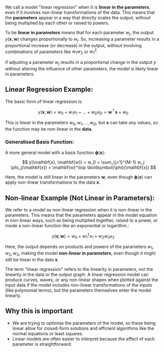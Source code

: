 We call a model "linear regression" when it is **linear in the parameters**, even if it involves non-linear transformations of the data. This means that the **parameters** appear in a way that directly scales the output, without being multiplied by each other or raised to powers.

To be **linear in parameters** means that for each parameter $w_j$, the output $y(\mathbf{x}, \mathbf{w})$ changes proportionally to $w_j$. So, increasing a parameter results in a proportional increase (or decrease) in the output, without involving combinations of parameters like $w_1w_2$ or $w_1^2$.

if adjusting a parameter $w_j$ results in  a proportional change in the output $y$ without altering the influence of other parameters, the model is likely linear in parameters. 

## Linear Regression Example:
The basic form of linear regression is:

$$
y(\mathbf{x}, \mathbf{w}) = w_0 + w_1 x_1 + \dots + w_D x_D = \mathbf{w}^\top \mathbf{x} + w_0
$$

This is linear in the parameters $w_0, w_1, \dots, w_D$, but $\mathbf{x}$ can take any values, so the function may be non-linear in the **data**.

### Generalised Basis Function:
A more general model with a basis function $\boldsymbol{\phi}(\mathbf{x})$:

$$
y(\mathbf{x}, \mathbf{w}) = w_0 + \sum_{j=1}^{M-1} w_j \phi_j(\mathbf{x}) = \mathbf{w}^\top \boldsymbol{\phi}(\mathbf{x})
$$

Here, the model is still linear in the parameters $\mathbf{w}$, even though $\boldsymbol{\phi}(\mathbf{x})$ can apply non-linear transformations to the data $\mathbf{x}$.

## Non-linear Example (Not Linear in Parameters):
We refer to a model as non-linear regression when it is non-linear in the parameters. This means that the parameters appear in the model equation in non-linear ways, such as being multiplied together, raised to a power, or inside a non-linear function like an exponential or logarithm.:

$$
y(\mathbf{x}, \mathbf{w}) = w_0 + w_1^2 x_1 + w_2 w_3 x_2
$$

Here, the output depends on products and powers of the parameters $w_1, w_2, w_3$, making the model **non-linear in parameters**, even though it might still be linear in the data $\mathbf{x}$.

The term "linear regression" refers to the linearity in parameters, not the linearity in the data or the output graph. A linear regression model can produce curves, waves, or any non-linear shapes when plotted against the input data if the model includes non-linear transformations of the inputs (like polynomial terms), but the parameters themselves enter the model linearly.

## Why this is important
- We are trying to optimise the parameters of the model, so these being linear allow for closed-form solutions and efficient algorithms like the normal equations or least squares.
- Linear models are often easier to interpret because the effect of each parameter is straightforward.